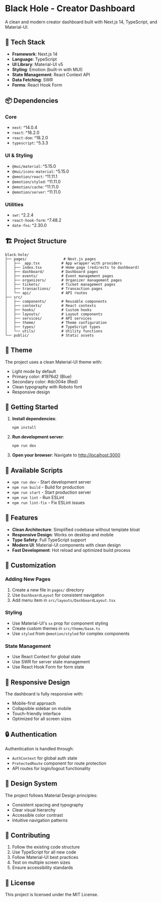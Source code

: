 # Black Hole - Creator Dashboard

A clean and modern creator dashboard built with Next.js 14, TypeScript, and Material-UI.

## 🚀 Tech Stack

- **Framework**: Next.js 14
- **Language**: TypeScript
- **UI Library**: Material-UI v5
- **Styling**: Emotion (built-in with MUI)
- **State Management**: React Context API
- **Data Fetching**: SWR
- **Forms**: React Hook Form

## 📦 Dependencies

### Core
- `next`: ^14.0.4
- `react`: ^18.2.0
- `react-dom`: ^18.2.0
- `typescript`: ^5.3.3

### UI & Styling
- `@mui/material`: ^5.15.0
- `@mui/icons-material`: ^5.15.0
- `@emotion/react`: ^11.11.1
- `@emotion/styled`: ^11.11.0
- `@emotion/cache`: ^11.11.0
- `@emotion/server`: ^11.11.0

### Utilities
- `swr`: ^2.2.4
- `react-hook-form`: ^7.48.2
- `date-fns`: ^2.30.0

## 🏗️ Project Structure

```
black-hole/
├── pages/                 # Next.js pages
│   ├── _app.tsx          # App wrapper with providers
│   ├── index.tsx         # Home page (redirects to dashboard)
│   ├── dashboard/        # Dashboard pages
│   ├── events/           # Event management pages
│   ├── organizers/       # Organizer management pages
│   ├── tickets/          # Ticket management pages
│   ├── transactions/     # Transaction pages
│   └── api/              # API routes
├── src/
│   ├── components/       # Reusable components
│   ├── contexts/         # React contexts
│   ├── hooks/            # Custom hooks
│   ├── layouts/          # Layout components
│   ├── services/         # API services
│   ├── theme/            # Theme configuration
│   ├── types/            # TypeScript types
│   └── utils/            # Utility functions
└── public/               # Static assets
```

## 🎨 Theme

The project uses a clean Material-UI theme with:
- Light mode by default
- Primary color: #1976d2 (Blue)
- Secondary color: #dc004e (Red)
- Clean typography with Roboto font
- Responsive design

## 🚀 Getting Started

1. **Install dependencies**:
   ```bash
   npm install
   ```

2. **Run development server**:
   ```bash
   npm run dev
   ```

3. **Open your browser**:
   Navigate to [http://localhost:3000](http://localhost:3000)

## 📝 Available Scripts

- `npm run dev` - Start development server
- `npm run build` - Build for production
- `npm run start` - Start production server
- `npm run lint` - Run ESLint
- `npm run lint-fix` - Fix ESLint issues

## 🎯 Features

- **Clean Architecture**: Simplified codebase without template bloat
- **Responsive Design**: Works on desktop and mobile
- **Type Safety**: Full TypeScript support
- **Modern UI**: Material-UI components with clean design
- **Fast Development**: Hot reload and optimized build process

## 🔧 Customization

### Adding New Pages
1. Create a new file in `pages/` directory
2. Use `DashboardLayout` for consistent navigation
3. Add menu item in `src/layouts/DashboardLayout.tsx`

### Styling
- Use Material-UI's `sx` prop for component styling
- Create custom themes in `src/theme/base.ts`
- Use `styled` from `@emotion/styled` for complex components

### State Management
- Use React Context for global state
- Use SWR for server state management
- Use React Hook Form for form state

## 📱 Responsive Design

The dashboard is fully responsive with:
- Mobile-first approach
- Collapsible sidebar on mobile
- Touch-friendly interface
- Optimized for all screen sizes

## 🔒 Authentication

Authentication is handled through:
- `AuthContext` for global auth state
- `ProtectedRoute` component for route protection
- API routes for login/logout functionality

## 🎨 Design System

The project follows Material Design principles:
- Consistent spacing and typography
- Clear visual hierarchy
- Accessible color contrast
- Intuitive navigation patterns

## 🤝 Contributing

1. Follow the existing code structure
2. Use TypeScript for all new code
3. Follow Material-UI best practices
4. Test on multiple screen sizes
5. Ensure accessibility standards

## 📄 License

This project is licensed under the MIT License.
